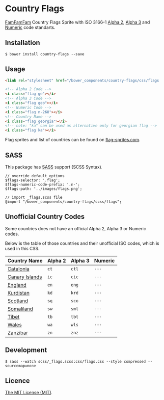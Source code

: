 # Country Flags

[FamFamFam](http://www.famfamfam.com/lab/icons/flags/) Country Flags Sprite with ISO 3166-1 [Alpha 2](https://en.wikipedia.org/wiki/ISO_3166-1_alpha-2), [Alpha 3](https://en.wikipedia.org/wiki/ISO_3166-1_alpha-3) and [Numeric](https://en.wikipedia.org/wiki/ISO_3166-1_numeric) code standarts. 


## Installation

```
$ bower install country-flags --save
```

## Usage

```html
<link rel="stylesheet" href="/bower_components/country-flags/css/flags.css">
```

```html
<!-- Alpha 2 Code -->
<i class="flag ge"></i>
<!-- Alpha 3 Code -->
<i class="flag geo"></i>
<!-- Numeric Code -->
<i class="flag n-268"></i>
<!-- Country Name -->
<i class="flag georgia"></i>
<!-- note: "ka" can be used as alternative only for georgian flag -->
<i class="flag ka"></i>
```

Flag sprites and list of countries can be found on [flag-sprites.com](https://www.flag-sprites.com/).

## SASS

This package has [SASS](http://sass-lang.com/) support (SCSS Syntax).

```
// override default options
$flags-selector: '.flag';
$flags-numeric-code-prefix: '.n-';
$flags-path: '../images/flags.png';

// import _flags.scss file
@import "/bower_components/country-flags/scss/flags";
```

## Unofficial Country Codes

Some countries does not have an official Alpha 2, Alpha 3 or Numeric codes.

Below is the table of those countries and their unofficial ISO codes, which is used in this CSS.

Country Name | Alpha 2 | Alpha 3 | Numeric
------------ | ------------- | ------------ | ------------
[Catalonia](https://en.wikipedia.org/wiki/Catalonia) | `ct` | `ctl` | `---`
[Canary Islands](https://en.wikipedia.org/wiki/Canary_Islands) | `ic` | `cic` | `---`
[England](https://en.wikipedia.org/wiki/England) | `en` | `eng` | `---`
[Kurdistan](https://en.wikipedia.org/wiki/Kurdistan) | `kd` | `krd` | `---`
[Scotland](https://en.wikipedia.org/wiki/Scotland) |  `sq`  | `sco` | `---`
[Somaliland](https://en.wikipedia.org/wiki/Somaliland) | `sw` | `sml` | `---`
[Tibet](https://en.wikipedia.org/wiki/Tibet) | `tb` | `tbt` | `---`
[Wales](https://en.wikipedia.org/wiki/Wales) | `wa` | `wls` | `---`
[Zanzibar](https://en.wikipedia.org/wiki/Zanzibar) | `zn` | `znz` | `---`

## Development
```
$ sass --watch scss/_flags.scss:css/flags.css --style compressed --sourcemap=none
```


## Licence

[The MIT License (MIT)](https://opensource.org/licenses/MIT).
